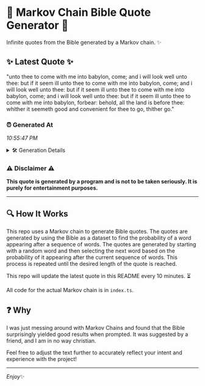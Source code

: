 # 📖 Markov Chain Bible Quote Generator 📖

Infinite quotes from the Bible generated by a Markov chain. ✨

## ✨ Latest Quote ✨
"unto thee to come with me into babylon, come; and i will look well unto thee: but if it seem ill unto thee to come with me into babylon, come; and i will look well unto thee: but if it seem ill unto thee to come with me into babylon, come; and i will look well unto thee: but if it seem ill unto thee to come with me into babylon, forbear: behold, all the land is before thee: whither it seemeth good and convenient for thee to go, thither go."

### ⏰ Generated At
*10:55:47 PM*

<details>
    <summary>🛠️ Generation Details</summary>
    <p>
        <strong>🌱 Seed:</strong> unto<br>
        <strong>🔄 Iterations:</strong> 90<br>
        <strong>📜 Context History:</strong><br>[ unto ]: thee<br>[ unto, thee ]: to<br>[ unto, thee, to ]: come<br>[ unto, thee, to, come ]: with<br>[ unto, thee, to, come, with ]: me<br>[ unto, thee, to, come, with, me ]: into<br>[ thee, to, come, with, me, into ]: babylon,<br>[ to, come, with, me, into, babylon, ]: come;<br>[ come, with, me, into, babylon,, come; ]: and<br>[ with, me, into, babylon,, come;, and ]: i<br>[ me, into, babylon,, come;, and, i ]: will<br>[ into, babylon,, come;, and, i, will ]: look<br>[ babylon,, come;, and, i, will, look ]: well<br>[ come;, and, i, will, look, well ]: unto<br>[ and, i, will, look, well, unto ]: thee:<br>[ i, will, look, well, unto, thee: ]: but<br>[ will, look, well, unto, thee:, but ]: if<br>[ look, well, unto, thee:, but, if ]: it<br>[ well, unto, thee:, but, if, it ]: seem<br>[ unto, thee:, but, if, it, seem ]: ill<br>[ thee:, but, if, it, seem, ill ]: unto<br>[ but, if, it, seem, ill, unto ]: thee<br>[ if, it, seem, ill, unto, thee ]: to<br>[ it, seem, ill, unto, thee, to ]: come<br>[ seem, ill, unto, thee, to, come ]: with<br>[ ill, unto, thee, to, come, with ]: me<br>[ unto, thee, to, come, with, me ]: into<br>[ thee, to, come, with, me, into ]: babylon,<br>[ to, come, with, me, into, babylon, ]: come;<br>[ come, with, me, into, babylon,, come; ]: and<br>[ with, me, into, babylon,, come;, and ]: i<br>[ me, into, babylon,, come;, and, i ]: will<br>[ into, babylon,, come;, and, i, will ]: look<br>[ babylon,, come;, and, i, will, look ]: well<br>[ come;, and, i, will, look, well ]: unto<br>[ and, i, will, look, well, unto ]: thee:<br>[ i, will, look, well, unto, thee: ]: but<br>[ will, look, well, unto, thee:, but ]: if<br>[ look, well, unto, thee:, but, if ]: it<br>[ well, unto, thee:, but, if, it ]: seem<br>[ unto, thee:, but, if, it, seem ]: ill<br>[ thee:, but, if, it, seem, ill ]: unto<br>[ but, if, it, seem, ill, unto ]: thee<br>[ if, it, seem, ill, unto, thee ]: to<br>[ it, seem, ill, unto, thee, to ]: come<br>[ seem, ill, unto, thee, to, come ]: with<br>[ ill, unto, thee, to, come, with ]: me<br>[ unto, thee, to, come, with, me ]: into<br>[ thee, to, come, with, me, into ]: babylon,<br>[ to, come, with, me, into, babylon, ]: come;<br>[ come, with, me, into, babylon,, come; ]: and<br>[ with, me, into, babylon,, come;, and ]: i<br>[ me, into, babylon,, come;, and, i ]: will<br>[ into, babylon,, come;, and, i, will ]: look<br>[ babylon,, come;, and, i, will, look ]: well<br>[ come;, and, i, will, look, well ]: unto<br>[ and, i, will, look, well, unto ]: thee:<br>[ i, will, look, well, unto, thee: ]: but<br>[ will, look, well, unto, thee:, but ]: if<br>[ look, well, unto, thee:, but, if ]: it<br>[ well, unto, thee:, but, if, it ]: seem<br>[ unto, thee:, but, if, it, seem ]: ill<br>[ thee:, but, if, it, seem, ill ]: unto<br>[ but, if, it, seem, ill, unto ]: thee<br>[ if, it, seem, ill, unto, thee ]: to<br>[ it, seem, ill, unto, thee, to ]: come<br>[ seem, ill, unto, thee, to, come ]: with<br>[ ill, unto, thee, to, come, with ]: me<br>[ unto, thee, to, come, with, me ]: into<br>[ thee, to, come, with, me, into ]: babylon,<br>[ to, come, with, me, into, babylon, ]: forbear:<br>[ come, with, me, into, babylon,, forbear: ]: behold,<br>[ with, me, into, babylon,, forbear:, behold, ]: all<br>[ me, into, babylon,, forbear:, behold,, all ]: the<br>[ into, babylon,, forbear:, behold,, all, the ]: land<br>[ babylon,, forbear:, behold,, all, the, land ]: is<br>[ forbear:, behold,, all, the, land, is ]: before<br>[ behold,, all, the, land, is, before ]: thee:<br>[ all, the, land, is, before, thee: ]: whither<br>[ the, land, is, before, thee:, whither ]: it<br>[ land, is, before, thee:, whither, it ]: seemeth<br>[ is, before, thee:, whither, it, seemeth ]: good<br>[ before, thee:, whither, it, seemeth, good ]: and<br>[ thee:, whither, it, seemeth, good, and ]: convenient<br>[ whither, it, seemeth, good, and, convenient ]: for<br>[ it, seemeth, good, and, convenient, for ]: thee<br>[ seemeth, good, and, convenient, for, thee ]: to<br>[ good, and, convenient, for, thee, to ]: go,<br>[ and, convenient, for, thee, to, go, ]: thither<br>[ convenient, for, thee, to, go,, thither ]: go.<br>
    </p>
</details>

### ⚠️ Disclaimer ⚠️
**This quote is generated by a program and is not to be taken seriously. It is purely for entertainment purposes.**

---

## 🔍 How It Works

This repo uses a Markov chain to generate Bible quotes. The quotes are generated by using the Bible as a dataset to find the probability of a word appearing after a sequence of words. The quotes are generated by starting with a random word and then selecting the next word based on the probability of it appearing after the current sequence of words. This process is repeated until the desired length of the quote is reached.

This repo will update the latest quote in this README every 10 minutes. ⏳

All code for the actual Markov chain is in `index.ts`.

## ❓ Why

I was just messing around with Markov Chains and found that the Bible surprisingly yielded good results when prompted. 
It was suggested by a friend, and I am in no way christian.

Feel free to adjust the text further to accurately reflect your intent and experience with the project!

---

*Enjoy*✨
